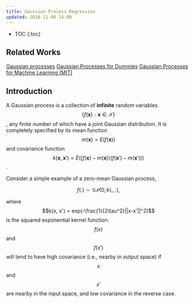 ```yaml
---
title: Gaussian Process Regression
updated: 2018-11-08 14:00
---
```



* TOC
{:toc}

## Related Works

[Gaussian processes](http://cs229.stanford.edu/section/cs229-gaussian_processes.pdf)
[Gaussian Processes for Dummies](http://katbailey.github.io/post/gaussian-processes-for-dummies/)
[Gaussian Processes for Machine Learning (MIT)](http://www.gaussianprocess.org/gpml/chapters/RW2.pdf)

## Introduction

A Gaussian process is a collection of **infinite** random variables $$\{f(\mathbf{x}): \mathbf{x} \in \mathcal{X} \}$$, any finite number of which have a joint Gaussian distribution. It is completely specified by its mean function $$m(\mathbf{x}) = E(f(\mathbf{x}))$$ and covariance function $$k(\mathbf{x}, \mathbf{x}') = E( (f(\mathbf{x})-m(\mathbf{x}))(f(\mathbf{x}')-m(\mathbf{x}')) )$$.

Consider a simple example of a zero-mean Gaussian process,

$$f(.) \sim \mathcal{GP}(0, k(.,.),$$

where $$k(x, x') = exp(-\frac{1}{2\tau^2}||x-x'||^2)$$ is the squared exponential kernel function. $$f(x)$$ and $$f(x')$$ will tend to have high covariance (i.e., nearby in output space) if $$x$$ and $$x'$$ are nearby in the input space, and low covariance in the reverse case.
